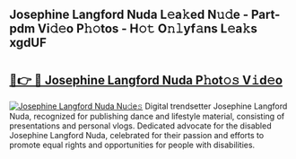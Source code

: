 ## Josephine Langford Nuda L𝚎a𝚔ed N𝚞𝚍e - Part-pdm Vi𝚍𝚎o P𝚑𝚘tos - H𝚘𝚝 O𝚗𝚕yf𝚊ns L𝚎a𝚔s xgdUF

# <h2><a href="http://kf3k5tp.oniu.top/?m=Josephine+Langford+Nuda">🔗👉 🔴 Josephine Langford Nuda P𝚑ot𝚘𝚜 V𝚒d𝚎o</a></h2>

[![Josephine Langford Nuda Nu𝚍e𝚜](https://i.imgur.com/0qMVB7G.gif)](http://kf3k5tp.oniu.top/?m=Josephine+Langford+Nuda)
Digital trendsetter Josephine Langford Nuda, recognized for publishing dance and lifestyle material, consisting of presentations and personal vlogs. Dedicated advocate for the disabled Josephine Langford Nuda, celebrated for their passion and efforts to promote equal rights and opportunities for people with disabilities.  
